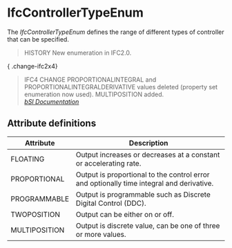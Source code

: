 IfcControllerTypeEnum
=====================
The _IfcControllerTypeEnum_ defines the range of different types of controller
that can be specified.  
  
> HISTORY  New enumeration in IFC2.0.  
  
{ .change-ifc2x4}  
> IFC4 CHANGE  PROPORTIONALINTEGRAL and PROPORTIONALINTEGRALDERIVATIVE values
> deleted (property set enumeration now used). MULTIPOSITION added.  
[ _bSI
Documentation_](https://standards.buildingsmart.org/IFC/DEV/IFC4_2/FINAL/HTML/schema/ifcbuildingcontrolsdomain/lexical/ifccontrollertypeenum.htm)


Attribute definitions
---------------------
| Attribute     | Description                                                                              |
|---------------|------------------------------------------------------------------------------------------|
| FLOATING      | Output increases or decreases at a constant or accelerating rate.                        |
| PROPORTIONAL  | Output is proportional to the control error and optionally time integral and derivative. |
| PROGRAMMABLE  | Output is programmable such as Discrete Digital Control (DDC).                           |
| TWOPOSITION   | Output can be either on or off.                                                          |
| MULTIPOSITION | Output is discrete value, can be one of three or more values.                            |

